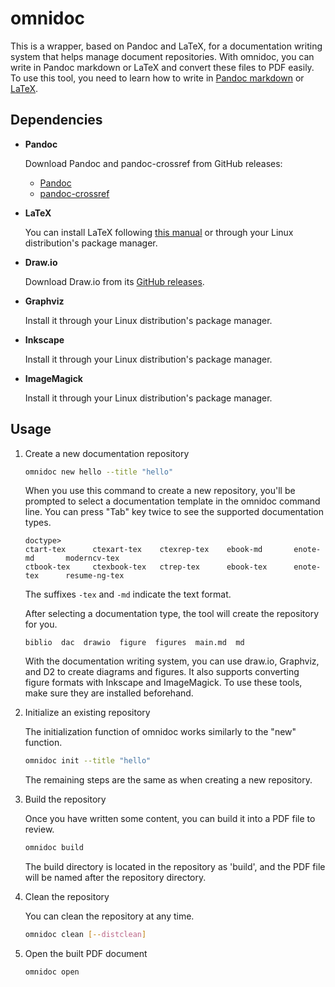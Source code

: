 # omnidoc

This is a wrapper, based on Pandoc and LaTeX, for a documentation writing system that helps manage document repositories.
With omnidoc, you can write in Pandoc markdown or LaTeX and convert these files to PDF easily.
To use this tool, you need to learn how to write in [Pandoc markdown](https://pandoc.org/MANUAL.html#pandocs-markdown) or [LaTeX](https://www.overleaf.com/learn/latex/Learn_LaTeX_in_30_minutes).

## Dependencies

- **Pandoc**  

  Download Pandoc and pandoc-crossref from GitHub releases: 

  - [Pandoc](https://github.com/jgm/pandoc/releases)  
  - [pandoc-crossref](https://github.com/lierdakil/pandoc-crossref/releases)

- **LaTeX**  

  You can install LaTeX following [this manual](https://www.tug.org/texlive/quickinstall.html) or through your Linux distribution's package manager.

- **Draw.io**  

  Download Draw.io from its [GitHub releases](https://github.com/jgraph/drawio-desktop/releases).

- **Graphviz**  

  Install it through your Linux distribution's package manager.

- **Inkscape**  

  Install it through your Linux distribution's package manager.

- **ImageMagick**  

  Install it through your Linux distribution's package manager.

## Usage

1. Create a new documentation repository

   ```bash
   omnidoc new hello --title "hello"
   ```

   When you use this command to create a new repository, you'll be prompted to select a documentation template in the omnidoc command line.
   You can press "Tab" key twice to see the supported documentation types.

   ```
   doctype> 
   ctart-tex      ctexart-tex    ctexrep-tex    ebook-md       enote-md       moderncv-tex
   ctbook-tex     ctexbook-tex   ctrep-tex      ebook-tex      enote-tex      resume-ng-tex
   ```

   The suffixes `-tex` and `-md` indicate the text format.

   After selecting a documentation type, the tool will create the repository for you.

   ```
   biblio  dac  drawio  figure  figures  main.md  md
   ```

   With the documentation writing system, you can use draw.io, Graphviz, and D2 to create diagrams and figures. It also supports converting figure formats with Inkscape and ImageMagick. To use these tools, make sure they are installed beforehand.

2. Initialize an existing repository

   The initialization function of omnidoc works similarly to the "new" function.

   ```bash
   omnidoc init --title "hello"
   ```

   The remaining steps are the same as when creating a new repository.

3. Build the repository

   Once you have written some content, you can build it into a PDF file to review.

   ```bash
   omnidoc build
   ```

   The build directory is located in the repository as 'build', and the PDF file will be named after the repository directory.

4. Clean the repository

   You can clean the repository at any time.

   ```bash
   omnidoc clean [--distclean]
   ```

5. Open the built PDF document

   ```bash
   omnidoc open
   ```
